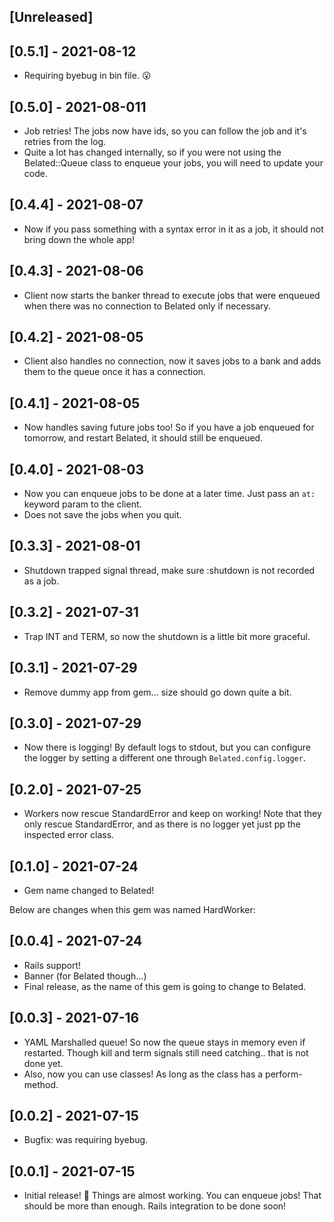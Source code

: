 ## [Unreleased]

## [0.5.1] - 2021-08-12

- Requiring byebug in bin file. 😮

## [0.5.0] - 2021-08-011

- Job retries! The jobs now have ids, so you can follow the job and it's retries from the log. 
- Quite a lot has changed internally, so if you were not using the Belated::Queue class to enqueue your jobs, you will need to update your code.

## [0.4.4] - 2021-08-07

- Now if you pass something with a syntax error in it as a job, it should not bring down the whole app! 

## [0.4.3] - 2021-08-06

- Client now starts the banker thread to execute jobs that were enqueued when there was no connection to Belated only if necessary. 
## [0.4.2] - 2021-08-05

- Client also handles no connection, now it saves jobs to a bank and adds them to the queue once it has a connection.  
## [0.4.1] - 2021-08-05

- Now handles saving future jobs too! So if you have a job enqueued for tomorrow, and restart Belated, it should still be enqueued. 

## [0.4.0] - 2021-08-03

- Now you can enqueue jobs to be done at a later time. Just pass an `at:` keyword param to the client. 
- Does not save the jobs when you quit. 

## [0.3.3] - 2021-08-01

- Shutdown trapped signal thread, make sure :shutdown is not recorded as a job. 

## [0.3.2] - 2021-07-31

- Trap INT and TERM, so now the shutdown is a little bit more graceful. 

## [0.3.1] - 2021-07-29

- Remove dummy app from gem... size should go down quite a bit. 

## [0.3.0] - 2021-07-29

- Now there is logging! By default logs to stdout, but you can configure the logger by setting a different one through `Belated.config.logger`. 
## [0.2.0] - 2021-07-25

- Workers now rescue StandardError and keep on working! 
Note that they only rescue StandardError, and as there is no logger yet just pp the inspected error class. 

## [0.1.0] - 2021-07-24

- Gem name changed to Belated!

Below are changes when this gem was named HardWorker:

## [0.0.4] - 2021-07-24

- Rails support!
- Banner (for Belated though...)
- Final release, as the name of this gem is going to change to Belated.
## [0.0.3] - 2021-07-16

- YAML Marshalled queue! So now the queue stays in memory even if restarted. Though kill and term signals still need catching.. that is not done yet.
- Also, now you can use classes! As long as the class has a perform-method.

## [0.0.2] - 2021-07-15

- Bugfix: was requiring byebug.

## [0.0.1] - 2021-07-15

- Initial release! :tada:
  Things are almost working. You can enqueue jobs! That should be more than enough.
  Rails integration to be done soon!
